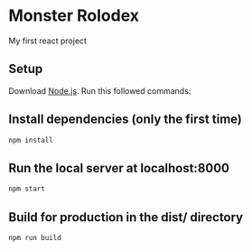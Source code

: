 # Monster Rolodex
 My first react project 
## Setup
Download [Node.js](https://nodejs.org/en/download/).
Run this followed commands:


## Install dependencies (only the first time)
```sh
npm install
```

## Run the local server at localhost:8000
```sh
npm start
```

## Build for production in the dist/ directory
```sh
npm run build
```
